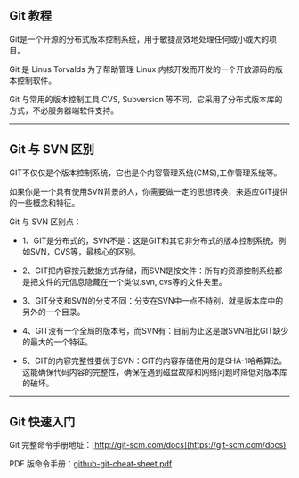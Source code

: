 ## Git 教程



Git是一个开源的分布式版本控制系统，用于敏捷高效地处理任何或小或大的项目。

Git 是 Linus Torvalds 为了帮助管理 Linux 内核开发而开发的一个开放源码的版本控制软件。

Git 与常用的版本控制工具 CVS, Subversion 等不同，它采用了分布式版本库的方式，不必服务器端软件支持。

------

## Git 与 SVN 区别

GIT不仅仅是个版本控制系统，它也是个内容管理系统(CMS),工作管理系统等。

如果你是一个具有使用SVN背景的人，你需要做一定的思想转换，来适应GIT提供的一些概念和特征。

Git 与 SVN 区别点：

- 1、GIT是分布式的，SVN不是：这是GIT和其它非分布式的版本控制系统，例如SVN，CVS等，最核心的区别。

- 2、GIT把内容按元数据方式存储，而SVN是按文件：所有的资源控制系统都是把文件的元信息隐藏在一个类似.svn,.cvs等的文件夹里。

- 3、GIT分支和SVN的分支不同：分支在SVN中一点不特别，就是版本库中的另外的一个目录。

- 4、GIT没有一个全局的版本号，而SVN有：目前为止这是跟SVN相比GIT缺少的最大的一个特征。

- 5、GIT的内容完整性要优于SVN：GIT的内容存储使用的是SHA-1哈希算法。这能确保代码内容的完整性，确保在遇到磁盘故障和网络问题时降低对版本库的破坏。


------

## Git 快速入门



Git 完整命令手册地址：[http://git-scm.com/docs](https://git-scm.com/docs)

PDF 版命令手册：[github-git-cheat-sheet.pdf](https://www.w3cschool.cn/statics/demosource/github-git-cheat-sheet.pdf)